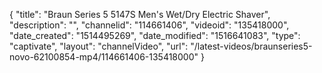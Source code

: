 {
    "title": "Braun Series 5 5147S Men's Wet\/Dry Electric Shaver",
    "description": "",
    "channelid": "114661406",
    "videoid": "135418000",
    "date_created": "1514495269",
    "date_modified": "1516641083",
    "type": "captivate",
    "layout": "channelVideo",
    "url": "\/latest-videos\/braunseries5-novo-62100854-mp4\/114661406-135418000"
}